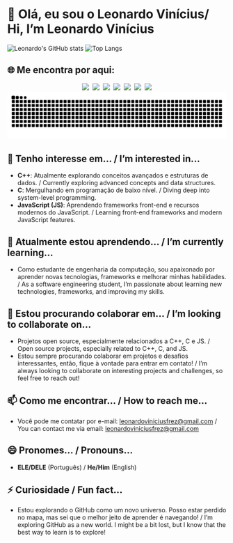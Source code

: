 ﻿# 👋 Olá, eu sou o Leonardo Vinícius/ Hi, I’m Leonardo Vinícius 

![Leonardo's GitHub stats](https://github-readme-stats.vercel.app/api?username=devfleo&show_icons=true&theme=github_dark)
![Top Langs](https://github-readme-stats.vercel.app/api/top-langs/?username=devfleo&layout=compact&theme=github_dark)

## 🌐 Me encontra por aqui:
<div style="display: flex; flex-wrap: wrap; gap: 8px; align-items: center; justify-content: center;">

<!-- LinkedIn -->
<a href="https://www.linkedin.com/in/leonardo-vinicius-de-oliveira-frez/" target="_blank">
  <img src="https://img.shields.io/badge/%F0%9F%91%80%20Olha%20esse%20bot%C3%A3o...-LinkedIn-0A66C2?style=for-the-badge&logo=linkedin&logoColor=white"/>
</a>

<!-- GitHub -->
<a href="https://github.com/devfleo" target="_blank">
  <img src="https://img.shields.io/badge/%F0%9F%92%BB%20Meus%20c%C3%B3digos%20aqui-GitHub-24292E?style=for-the-badge&logo=github&logoColor=white"/>
</a>

<!-- Workana -->
<a href="https://www.workana.com/freelancer/69edc4cdafbb1764ceb1d8cc7c1fa325" target="_blank">
  <img src="https://img.shields.io/badge/%F0%9F%93%9D%20Precisa%20de%20um%20freela%3F-Workana-0C1A36?style=for-the-badge&logo=freelancer&logoColor=white"/>
</a>

<!-- DIO.me -->
<a href="https://www.dio.me/users/leonardoviniciusfrez" target="_blank">
  <img src="https://img.shields.io/badge/%F0%9F%8E%93%20Treinei%20aqui%20hein!-DIO.me-black?style=for-the-badge&logoColor=white"/>
</a>

<!-- Discord (placeholder, coloque seu link real!) -->
<a href="https://discordapp.com/users/seuIDaqui" target="_blank">
  <img src="https://img.shields.io/badge/%F0%9F%A4%94%20Vamos%20conversar%20no%20Discord-5865F2?style=for-the-badge&logo=discord&logoColor=white"/>
</a>

<!-- Facebook -->
<a href="https://www.facebook.com/leonardoviniciusde.oliveirafrez/" target="_blank">
  <img src="https://img.shields.io/badge/%F0%9F%91%AC%20Te%20achei%20no%20Face%3F-Facebook-1877F2?style=for-the-badge&logo=facebook&logoColor=white"/>
</a>

<!-- Email -->
<a href="mailto:Leonardoviniciusfrez@gmail.com" target="_blank">
  <img src="https://img.shields.io/badge/%F0%9F%93%A7%20Me%20manda%20um%20email-Gmail-D14836?style=for-the-badge&logo=gmail&logoColor=white"/>
</a>

</div>




<div align=center>
<img src="https://raw.githubusercontent.com/devfleo/devfleo/output/snake.svg" alt="Snake animation" />
</div>

## 👀 Tenho interesse em... / I’m interested in...
- **C++**: Atualmente explorando conceitos avançados e estruturas de dados. / Currently exploring advanced concepts and data structures.
- **C**: Mergulhando em programação de baixo nível. / Diving deep into system-level programming.
- **JavaScript (JS)**: Aprendendo frameworks front-end e recursos modernos do JavaScript. / Learning front-end frameworks and modern JavaScript features.

## 🌱 Atualmente estou aprendendo... / I’m currently learning...
- Como estudante de engenharia da computação, sou apaixonado por aprender novas tecnologias, frameworks e melhorar minhas habilidades. / As a software engineering student, I’m passionate about learning new technologies, frameworks, and improving my skills.

## 💞️ Estou procurando colaborar em... / I’m looking to collaborate on...
- Projetos open source, especialmente relacionados a C++, C e JS. / Open source projects, especially related to C++, C, and JS.
- Estou sempre procurando colaborar em projetos e desafios interessantes, então, fique à vontade para entrar em contato! / I’m always looking to collaborate on interesting projects and challenges, so feel free to reach out!

## 📫 Como me encontrar... / How to reach me...
- Você pode me contatar por e-mail: [leonardoviniciusfrez@gmail.com](mailto:leonardoviniciusfrez@gmail.com) / You can contact me via email: [leonardoviniciusfrez@gmail.com](mailto:leonardoviniciusfrez@gmail.com)


## 😄 Pronomes... / Pronouns...
- **ELE/DELE** (Português) / **He/Him** (English)

## ⚡ Curiosidade / Fun fact...
- Estou explorando o GitHub como um novo universo. Posso estar perdido no mapa, mas sei que o melhor jeito de aprender é navegando! / I’m exploring GitHub as a new world. I might be a bit lost, but I know that the best way to learn is to explore!
